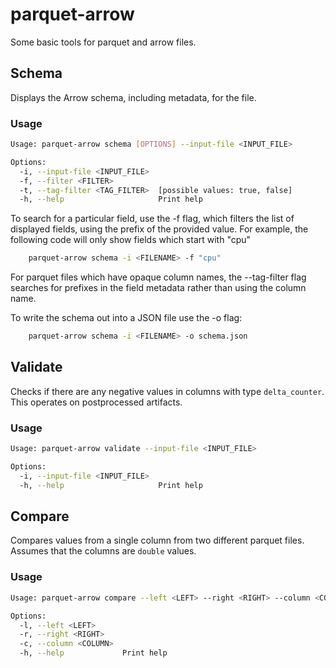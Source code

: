 # parquet-arrow

Some basic tools for parquet and arrow files.

## Schema

Displays the Arrow schema, including metadata, for the file.

### Usage
```sh
Usage: parquet-arrow schema [OPTIONS] --input-file <INPUT_FILE>

Options:
  -i, --input-file <INPUT_FILE>
  -f, --filter <FILTER>
  -t, --tag-filter <TAG_FILTER>  [possible values: true, false]
  -h, --help                     Print help
```

To search for a particular field, use the -f flag, which filters the list
of displayed fields, using the prefix of the provided value. For example,
the following code will only show fields which start with "cpu"
```sh
    parquet-arrow schema -i <FILENAME> -f "cpu"
```

For parquet files which have opaque column names, the --tag-filter flag
searches for prefixes in the field metadata rather than using the column name.

To write the schema out into a JSON file use the -o flag:
```sh
    parquet-arrow schema -i <FILENAME> -o schema.json
```
## Validate

Checks if there are any negative values in columns with type `delta_counter`.
This operates on postprocessed artifacts.

### Usage
```sh
Usage: parquet-arrow validate --input-file <INPUT_FILE>

Options:
  -i, --input-file <INPUT_FILE>
  -h, --help                     Print help
```

## Compare

Compares values from a single column from two different parquet files. Assumes
that the columns are `double` values.

### Usage
```sh
Usage: parquet-arrow compare --left <LEFT> --right <RIGHT> --column <COLUMN>

Options:
  -l, --left <LEFT>
  -r, --right <RIGHT>
  -c, --column <COLUMN>
  -h, --help             Print help
```
